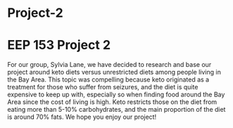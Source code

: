 # Project-2
# EEP 153 Project 2
For our group, Sylvia Lane, we have decided to research and base our project around keto diets versus unrestricted diets among people living in the Bay Area. This topic was compelling because keto originated as a treatment for those who suffer from seizures, and the diet is quite expensive to keep up with, especially so when finding food around the Bay Area since the cost of living is high. 
Keto restricts those on the diet from eating more than 5-10% carbohydrates, and the main proportion of the diet is around 70% fats. 
We hope you enjoy our project! 
